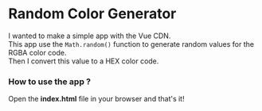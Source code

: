 # Random Color Generator

I wanted to make a simple app with the Vue CDN.  
This app use the ```Math.random()``` function to generate random values for the RGBA color code.   
Then I convert this value to a HEX color code.

### How to use the app ?

Open the **index.html** file in your browser and that's it!